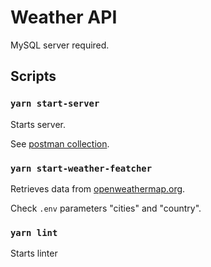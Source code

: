 # Weather API

MySQL server required.

## Scripts

### `yarn start-server`

Starts server.

See [postman collection](https://www.getpostman.com/collections/10ef140329c0beac8d9f).

### `yarn start-weather-featcher`

Retrieves data from [openweathermap.org](https://openweathermap.org). 

Check `.env` parameters "cities" and "country".

### `yarn lint`

Starts linter

